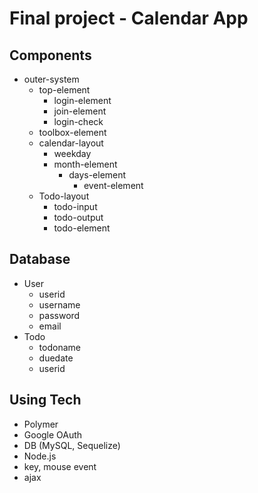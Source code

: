 # Final project - Calendar App


## Components
* outer-system
  * top-element
    * login-element
    * join-element
    * login-check
  * toolbox-element
  * calendar-layout
    * weekday
    * month-element
        * days-element
            * event-element
  * Todo-layout
    * todo-input
    * todo-output
    *   todo-element

## Database
* User
  * userid
  * username
  * password
  * email
* Todo
  * todoname
  * duedate
  * userid

## Using Tech
* Polymer
* Google OAuth
* DB (MySQL, Sequelize)
* Node.js
* key, mouse event
* ajax
